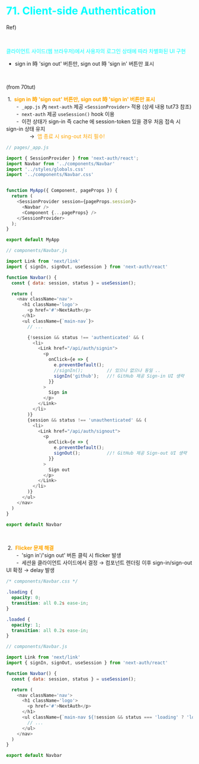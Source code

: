 # <span style="color:cyan">71. Client-side Authentication</span>

Ref) &nbsp;

<br />

<span style="color:cyan">클라이언트 사이드(웹 브라우저)에서 사용자의 로그인 상태에 따라 차별화된 UI 구현</span>
- sign in 時 'sign out' 버튼만, sign out 時 'sign in' 버튼만 표시


<br />

(from 70tut)

&nbsp;1. &nbsp;<span style="color:orange"><b>sign in 時 'sign out' 버튼만, sign out 時 'sign in' 버튼만 표시</b></span>  
&nbsp; &nbsp; &nbsp; &nbsp;- &nbsp;`_app.js` 內 `next-auth` 제공 `<SessionProvider>` 적용 (상세 내용 tut73 참조)  
&nbsp; &nbsp; &nbsp; &nbsp;- &nbsp;`next-auth` 제공 `useSession()` hook 이용  
&nbsp; &nbsp; &nbsp; &nbsp;- &nbsp;이전 상태가 sign-in 즉 cache 에 session-token 있을 경우 처음 접속 시 sign-in 상태 유지  
&nbsp; &nbsp; &nbsp; &nbsp; &nbsp; &nbsp; &nbsp; &nbsp; &rarr; <span style="color:orange">&nbsp;앱 종료 시 sing-out 처리 필수!</span>  

```js
// pages/_app.js

import { SessionProvider } from 'next-auth/react';
import Navbar from '../components/Navbar'
import '../styles/globals.css'
import '../components/Navbar.css'


function MyApp({ Component, pageProps }) {
  return (
    <SessionProvider session={pageProps.session}>
      <Navbar />
      <Component {...pageProps} />
    </SessionProvider>
  );
}

export default MyApp
```

```js
// components/Navbar.js

import Link from 'next/link'
import { signIn, signOut, useSession } from 'next-auth/react'

function Navbar() {
  const { data: session, status } = useSession();

  return (
    <nav className='nav'>
      <h1 className='logo'>
        <p href='#'>NextAuth</p>
      </h1>
      <ul className={`main-nav`}>
        // ...

        {!session && status !== 'authenticated' && (
          <li>
            <Link href="/api/auth/signin">
              <p
                onClick={e => {
                  e.preventDefault();
                  //signIn();         // 있으나 없으나 동일 ..
                  signIn('github');   //! GitHub 제공 Sign-in UI 생략
                }}              
              >
                Sign in
              </p>
            </Link>
          </li>  
        )}
        {session && status !== 'unauthenticated' && (
          <li>
            <Link href="/api/auth/signout">
              <p
                onClick={e => {
                  e.preventDefault();
                  signOut();          //! GitHub 제공 Sign-out UI 생략
                }}              
              >
                Sign out
              </p>
            </Link>          
          </li>
        )}
      </ul>
    </nav>
  )
}

export default Navbar
```
<br />

&nbsp;2. &nbsp;<span style="color:orange"><b>Flicker 문제 해결</b></span>  
&nbsp; &nbsp; &nbsp; &nbsp;- &nbsp;'sign in'/'sign out' 버튼 클릭 시 flicker 발생  
&nbsp; &nbsp; &nbsp; &nbsp;- &nbsp;세션을 클라이언트 사이드에서 결정 &rarr; 컴포넌트 렌더링 이후 sign-in/sign-out UI 확정 &rarr; delay 발생  

```css
/* components/Navbar.css */

.loading {
  opacity: 0;
  transition: all 0.2s ease-in;
}

.loaded {
  opacity: 1;
  transition: all 0.2s ease-in;
}
```

```js
// components/Navbar.js

import Link from 'next/link'
import { signIn, signOut, useSession } from 'next-auth/react'

function Navbar() {
  const { data: session, status } = useSession();

  return (
    <nav className='nav'>
      <h1 className='logo'>
        <p href='#'>NextAuth</p>
      </h1>
      <ul className={`main-nav ${!session && status === 'loading' ? 'loading' : 'loaded'}`}>
        // ...
      </ul>
    </nav>
  )
}

export default Navbar
```
